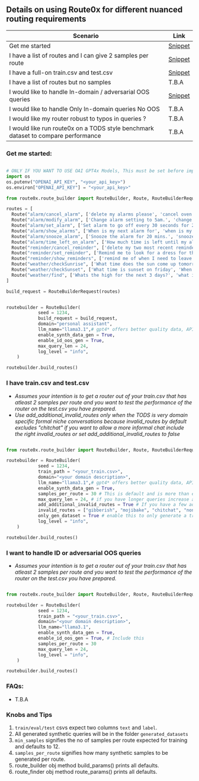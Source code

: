 ## Details on using Route0x for different nuanced routing requirements


| Scenario | Link |
|---------------|----------|
|Get me started | [Snippet](#get-me-started) |
|I have a list of routes and I can give 2 samples per route | [Snippet](#get-me-started) |
|I have a full-on train.csv and test.csv  | [Snippet](#i-have-traincsv-and-testcsv) |
|I have a list of routes but no samples | T.B.A |
|I would like to handle In-domain / adversarial OOS queries  | [Snippet](#i-want-to-handle-id-or-adversarial-oos-queries) |
|I would like to handle Only In-domain queries No OOS  | T.B.A |
|I would like my router robust to typos in queries ? | T.B.A |
|I would like run route0x on a TODS style benchmark dataset to compare performance | T.B.A |


### Get me started:

```python

# ONLY IF YOU WANT TO USE OAI GPT4x Models, This must be set before importing route0x classes
import os
os.putenv("OPENAI_API_KEY", "<your_api_key>")
os.environ["OPENAI_API_KEY"] = "<your_api_key>"

from route0x.route_builder import RouteBuilder, Route, RouteBuilderRequest

routes = [
  Route("alarm/cancel_alarm", ['delete my alarms please', 'cancel oven alarm']),
  Route("alarm/modify_alarm", ['Change alarm setting to 5am.', 'change my 5am alarm to 6am please']),
  Route("alarm/set_alarm", ['Set alarm to go off every 30 seconds for 20 minutes', 'Set alarm every 3 minutes for 20 minutes.']),
  Route("alarm/show_alarms", ['When is my next alarm for', 'when is my alarm going to go off']),
  Route("alarm/snooze_alarm", ['Snooze the alarm for 20 mins.', 'snooze all the alarms']),
  Route("alarm/time_left_on_alarm", ['How much time is left until my alarm rings?', 'How much time do I have left on my alarm?']),
  Route("reminder/cancel_reminder", ['delete my two most recent reminders', 'Clear all reminders for this weekend']),
  Route("reminder/set_reminder", ['Remind me to look for a dress for the wedding on Friday', 'Remind me to get dog food at 4:30 pm']),
  Route("reminder/show_reminders", ['remind me of when I need to leave for my flight on Friday', 'Show my Reminders every 30 minutes until I swipe them as done']),
  Route("weather/checkSunrise", ['What time does the sun come up tomorrow', 'what time is sunrise tomorrow']),
  Route("weather/checkSunset", ['What time is sunset on friday', 'When does the sun set today?']),
  Route("weather/find", ['Whats the high for the next 3 days?', 'what is the temperature high and low for today'])
]

build_request = RouteBuilderRequest(routes)


routebuilder = RouteBuilder(
            seed = 1234,
            build_request = build_request,
            domain="personal assistant",
            llm_name="llama3.1",# gpt4* offers better quality data, API key searched in env, os.getenv("OPENAI_API_KEY")
            enable_synth_data_gen = True,
            enable_id_oos_gen = True,
            max_query_len = 24,
            log_level = "info",
    )

routebuilder.build_routes()

```


### I have train.csv and test.csv

- *Assumes your intention is to get a router out of your train.csv that has atleast 2 samples per route and you want to test the performance of the router on the test.csv you have prepared.* 
- *Use add_additional_invalid_routes only when the TODS is very domain specific formal niche conversations because invalid_routes by default excludes  "chitchat" if you want to allow a more informal chat include the right invalid_routes or set add_additional_invalid_routes to false*

```python

from route0x.route_builder import RouteBuilder, Route, RouteBuilderRequest

routebuilder = RouteBuilder(
            seed = 1234,
            train_path = "<your_train.csv>",
            domain="<your domain description>",
            llm_name="llama3.1",# gpt4* offers better quality data, API key searched in env, os.getenv("OPENAI_API_KEY")
            enable_synth_data_gen = True,
            samples_per_route = 30 # This is default and is more than enough but if you want to experiment and are willing to spend few extra cents you can increase it, best practice it is to increase it in folds of 20s i.e. 50, 70, 90
            max_query_len = 24, # if you have longer queries increase accordingly, but it will have performance penalty
            add_additional_invalid_routes = True # If you have a few additional invalid routes that you want to avoid
            invalid_routes = ["gibberish", "mojibake", "chitchat", "non-english", "profanity"] # Exclude elements as you see fit
            only_gen_dataset = True # enable this to only generate a train and eval set to examine the variety and quality without training.
            log_level = "info",
    )

routebuilder.build_routes()

```


### I want to handle ID or adversarial OOS queries

- *Assumes your intention is to get a router out of your train.csv that has atleast 2 samples per route and you want to test the performance of the router on the test.csv you have prepared.* 


```python

from route0x.route_builder import RouteBuilder, Route, RouteBuilderRequest

routebuilder = RouteBuilder(
            seed = 1234,
            train_path = "<your_train.csv>",
            domain="<your domain description>",
            llm_name="llama3.1",
            enable_synth_data_gen = True,
            enable_id_oos_gen = True, # Include this
            samples_per_route = 30 
            max_query_len = 24, 
            log_level = "info",
    )

routebuilder.build_routes()

```



### FAQs:
- T.B.A

### Knobs and Tips

1. `train/eval/test` csvs expect two columns `text` and `label`.
2. All generated synthetic queries will be in the folder `generated_datasets`
3. `min_samples` signifies the no of samples per route expected for training and defaults to 12.
4. `samples_per_route` signifies how many synthetic samples to be generated per route.
5. route_builder obj method build_params() prints all defaults.
6. route_finder obj method route_params() prints all defaults.

